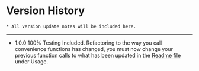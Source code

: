 Version History
====
    * All version update notes will be included here.
----

* 1.0.0 100% Testing Included. Refactoring to the way you call convenience functions has changed, you must now change
        your previous function calls to what has been updated in the [Readme file](https://github.com/JMolinaro/usabilla_api/blob/master/README.md) under Usage.

